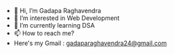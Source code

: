 - 👋 Hi, I’m Gadapa Raghavendra
- 👀 I’m interested in Web Development
- 🌱 I’m currently learning DSA
- 📫 How to reach me?
- Here's my Gmail : gadaparaghavendra24@gmail.com

<!---
raghav-2408/raghav-2408 is a ✨ special ✨ repository because its `README.md` (this file) appears on your GitHub profile.
You can click the Preview link to take a look at your changes.
--->
